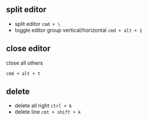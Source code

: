 ## split editor

* split editor `cmd + \`
* toggle editor group vertical/horizontal `cmd + alt + 1`

## close editor

close all others

`cmd + alt + t`

## delete

* delete all right `ctrl + k`
* delete line `cmt + shift + k`
